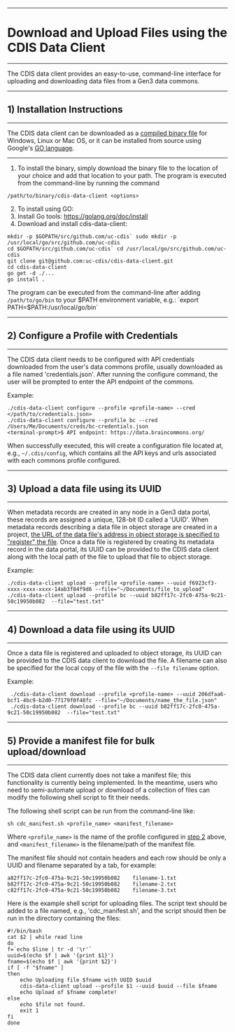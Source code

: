 * * *
# Download and Upload Files using the CDIS Data Client
* * *
The CDIS data client provides an easy-to-use, command-line interface for uploading and downloading data files from a Gen3 data commons.

* * *
## 1) Installation Instructions
* * *
The CDIS data client can be downloaded as a [compiled binary file](https://github.com/uc-cdis/cdis-data-client/releases) for Windows, Linux or Mac OS, or it can be installed from source using Google's [GO language](https://golang.org/dl/).
* * *
1) To install the binary, simply download the binary file to the location of your choice and add that location to your path. The program is executed from the command-line by running the command
```
/path/to/binary/cdis-data-client <options>
```

2) To install using GO:
  1) Install Go tools: https://golang.org/doc/install
  2) Download and install cdis-data-client:
```
mkdir -p $GOPATH/src/github.com/uc-cdis` sudo mkdir -p /usr/local/go/src/github.com/uc-cdis
cd $GOPATH/src/github.com/uc-cdis` cd /usr/local/go/src/github.com/uc-cdis
git clone git@github.com:uc-cdis/cdis-data-client.git
cd cdis-data-client
go get -d ./...
go install .
```
The program can be executed from the command-line after adding `/path/to/go/bin` to your $PATH environment variable, e.g.: `export PATH=$PATH:/usr/local/go/bin`

* * *
## 2) Configure a Profile with Credentials
* * *
The CDIS data client needs to be configured with API credentials downloaded from the user's data commons profile, usually downloaded as a file named 'credentials.json'. After running the configure command, the user will be prompted to enter the API endpoint of the commons.

Example:
```
./cdis-data-client configure --profile <profile-name> --cred </path/to/credentials.json>
./cdis-data-client configure --profile bc --cred /Users/Me/Documents/creds/bc-credentials.json
<terminal-prompt>$ API endpoint: https://data.braincommons.org/
```

When successfully executed, this will create a configuration file located at, e.g., `~/.cdis/config`, which contains all the API keys and urls associated with each commons profile configured.

* * *
## 3) Upload a data file using its UUID
* * *
When metadata records are created in any node in a Gen3 data portal, these records are assigned a unique, 128-bit ID called a 'UUID'.  When metadata records describing a data file in object storage are created in a project, [the URL of the data file's address in object storage is specified to "register" the file](/user-guide/data-contribution/#5-register-data-files-with-the-windmill-data-portal). Once a data file is registered by creating its metadata record in the data portal, its UUID can be provided to the CDIS data client along with the local path of the file to upload that file to object storage.

Example:
```
./cdis-data-client upload --profile <profile-name> --uuid f6923cf3-xxxx-xxxx-xxxx-14ab3f84f9d6 --file="~/Documents/file_to_upload"
./cdis-data-client upload --profile bc --uuid b82ff17c-2fc0-475a-9c21-50c19950b082  --file="test.txt"
```
* * *
## 4) Download a data file using its UUID
* * *
Once a data file is registered and uploaded to object storage, its UUID can be provided to the CDIS data client to download the file. A filename can also be specified for the local copy of the file with the `--file filename` option.

Example:
```
 ./cdis-data-client download --profile <profile-name> --uuid 206dfaa6-bcf1-4bc9-b2d0-77179f0f48fc --file="~/Documents/name_the_file.json"
 ./cdis-data-client download --profile bc --uuid b82ff17c-2fc0-475a-9c21-50c19950b082  --file="test.txt"
```


* * *
## 5) Provide a manifest file for bulk upload/download
* * *
The CDIS data client currently does not take a manifest file; this functionality is currently being implemented. In the meantime, users who need to semi-automate upload or download of a collection of files can modify the following shell script to fit their needs.

The following shell script can be run from the command-line like:
```
sh cdc_manifest.sh <profile_name> <manifest_filename>
```
Where `<profile_name>` is the name of the profile configured in [step 2](/appendices/cdis-data-client/#2-configure-a-profile-with-credentials) above, and `<manifest_filename>` is the filename/path of the manifest file.

The manifest file should not contain headers and each row should be only a UUID and filename separated by a tab, for example:
```
a82ff17c-2fc0-475a-9c21-50c19950b082	filename-1.txt
b82ff17c-2fc0-475a-9c21-50c19950b082	filename-2.txt
c82ff17c-2fc0-475a-9c21-50c19950b082	filename-3.txt
```
Here is the example shell script for uploading files. The script text should be added to a file named, e.g., 'cdc_manifest.sh', and the script should then be run in the directory containing the files:

```
#!/bin/bash
cat $2 | while read line
do
f=`echo $line | tr -d '\r'`
uuid=$(echo $f | awk '{print $1}')
fname=$(echo $f | awk '{print $2}')
if [ -f "$fname" ]
then
	echo Uploading file $fname with UUID $uuid
	cdis-data-client upload --profile $1 --uuid $uuid --file $fname
	echo Upload of $fname complete!
else
	echo $file not found.
	exit 1
fi
done
```
